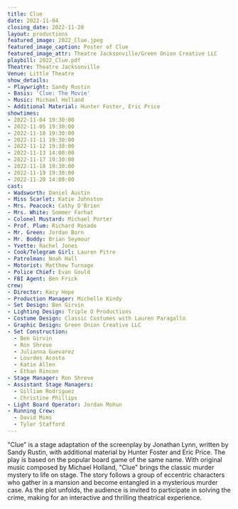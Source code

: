 ```yaml
---
title: Clue
date: 2022-11-04
closing_date: 2022-11-20
layout: productions
featured_image: 2022_Clue.jpeg
featured_image_caption: Poster of Clue
featured_image_attr: Theatre Jacksonville/Green Onion Creative LLC
playbill: 2022_Clue.pdf
Theatre: Theatre Jacksonville
Venue: Little Theatre
show_details:
- Playwright: Sandy Rustin
- Basis: 'Clue: The Movie'
- Music: Michael Holland
- Additional Material: Hunter Foster, Eric Price
showtimes:
- 2022-11-04 19:30:00
- 2022-11-05 19:30:00
- 2022-11-10 19:30:00
- 2022-11-11 19:30:00
- 2022-11-12 19:30:00
- 2022-11-13 14:00:00
- 2022-11-17 19:30:00
- 2022-11-18 19:30:00
- 2022-11-19 19:30:00
- 2022-11-20 14:00:00
cast:
- Wadsworth: Daniel Austin
- Miss Scarlet: Katie Johnston
- Mrs. Peacock: Cathy O'Brien
- Mrs. White: Sommer Farhat
- Colonel Mustard: Michael Porter
- Prof. Plum: Richard Rosado
- Mr. Green: Jordan Born
- Mr. Boddy: Brian Seymour
- Yvette: Rachel Jones
- Cook/Telegram Girl: Lauren Pitre
- Patrolman: Noah Hall
- Motorist: Matthew Turnage
- Police Chief: Evan Gould
- FBI Agent: Ben Frick
crew:
- Director: Kacy Hope
- Production Manager: Michelle Kindy
- Set Design: Ben Girvin
- Lighting Design: Triple O Productions
- Costume Design: Classic Costumes with Lauren Paragallo
- Graphic Design: Green Onion Creative LLC
- Set Construction:
  - Ben Girvin
  - Ron Shreve
  - Julianna Guevarez
  - Lourdes Acosta
  - Katie Allen
  - Ethan Rincon
- Stage Manager: Ron Shreve
- Assistant Stage Managers:
  - Gilliam Rodriguez
  - Christine Phillips
- Light Board Operator: Jordan Mohun
- Running Crew:
  - David Mims
  - Tyler Stafford
---
```

"Clue" is a stage adaptation of the screenplay by Jonathan Lynn, written by Sandy Rustin, with additional material by Hunter Foster and Eric Price. The play is based on the popular board game of the same name. With original music composed by Michael Holland, "Clue" brings the classic murder mystery to life on stage. The story follows a group of eccentric characters who gather in a mansion and become entangled in a mysterious murder case. As the plot unfolds, the audience is invited to participate in solving the crime, making for an interactive and thrilling theatrical experience.